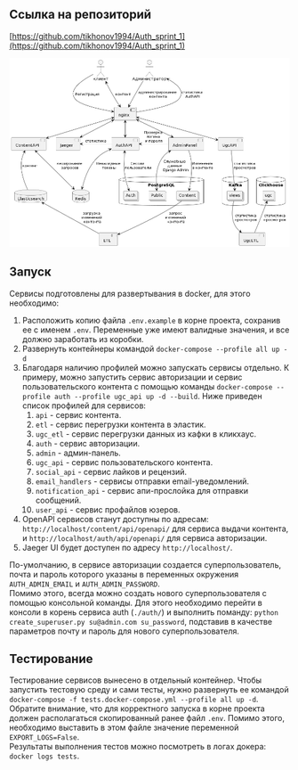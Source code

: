 ## Ссылка на репозиторий
[https://github.com/tikhonov1994/Auth_sprint_1](https://github.com/tikhonov1994/Auth_sprint_1)

![dsa](./docs/to-be.png)  

## Запуск

Сервисы подготовлены для развертывания в docker, для этого необходимо:
1. Расположить копию файла `.env.example` в корне проекта, сохранив ее с именем `.env`. Переменные уже имеют валидные значения, и все должно заработать из коробки.
2. Развернуть контейнеры командой `docker-compose --profile all up -d`  
3. Благодаря наличию профилей можно запускать сервисы отдельно. К примеру, можно запустить сервис авторизации и сервис пользовательского контента с помощью команды `docker-compose --profile auth --profile ugc_api up -d --build`. Ниже приведен список профилей для сервисов:
   1. `api` - сервис контента.
   2. `etl` - сервис перегрузки контента в эластик.
   3. `ugc_etl` - сервис перегрузки данных из кафки в кликхаус.
   4. `auth` - сервис авторизации.
   5. `admin` - админ-панель.
   6. `ugc_api` - сервис пользовательского контента.
   7. `social_api` - сервис лайков и рецензий.
   8. `email_handlers` - сервисы отправки email-уведомлений.
   9. `notification_api` - сервис апи-прослойка для отправки сообщений.
   10. `user_api` - сервис профайлов юзеров.
4. OpenAPI сервисов станут доступны по адресам: `http://localhost/content/api/openapi/` для сервиса выдачи контента, и `http://localhost/auth/api/openapi/` для сервиса авторизации. 
5. Jaeger UI будет доступен по адресу `http://localhost/`.  

По-умолчанию, в сервисе авторизации создается суперпользователь, почта и пароль которого указаны в переменных окружения `AUTH_ADMIN_EMAIL` и `AUTH_ADMIN_PASSWORD`.  
Помимо этого, всегда можно создать нового суперпользователя с помощью консольной команды. Для этого необходимо перейти в консоли в корень сервиса auth (`./auth/`) и выполнить поманду: `python create_superuser.py su@admin.com su_password`, подставив в качестве параметров почту и пароль для нового суперпользователя.  
  

## Тестирование

Тестирование сервисов вынесено в отдельный контейнер. Чтобы запустить тестовую среду и сами тесты, нужно развернуть ее командой `docker-compose -f tests.docker-compose.yml --profile all up -d`. Обратите внимание, что для корректного запуска в корне проекта должен располагаться скопированный ранее файл `.env`. Помимо этого, необходимо выставить в этом файле значение переменной `EXPORT_LOGS=False`.  
Результаты выполнения тестов можно посмотреть в логах докера: `docker logs tests`.   

